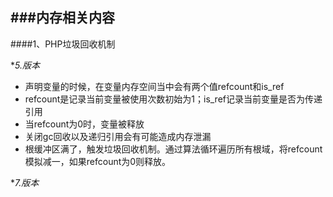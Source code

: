 ###内存相关内容
--
####1、PHP垃圾回收机制

**5.*版本**

* 声明变量的时候，在变量内存空间当中会有两个值refcount和is_ref
* refcount是记录当前变量被使用次数初始为1；is_ref记录当前变量是否为传递引用
* 当refcount为0时，变量被释放
* 关闭gc回收以及递归引用会有可能造成内存泄漏
* 根缓冲区满了，触发垃圾回收机制。通过算法循环遍历所有根域，将refcount模拟减一，如果refcount为0则释放。

**7.*版本**